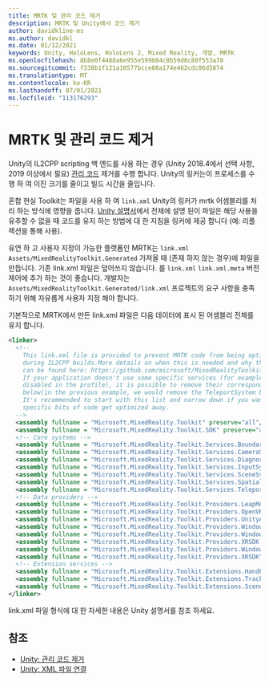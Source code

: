 ```yaml
---
title: MRTK 및 관리 코드 제거
description: MRTK 및 Unity에서 코드 제거
author: davidkline-ms
ms.author: davidkl
ms.date: 01/12/2021
keywords: Unity, HoloLens, HoloLens 2, Mixed Reality, 개발, MRTK
ms.openlocfilehash: 8b8e0f4488a6e955e599084c0b59d8c80f553a78
ms.sourcegitcommit: f338b1f121a10577bcce08a174e462cdc86d5874
ms.translationtype: MT
ms.contentlocale: ko-KR
ms.lasthandoff: 07/01/2021
ms.locfileid: "113176293"
---
```

# <a name="mrtk-and-managed-code-stripping"></a>MRTK 및 관리 코드 제거

Unity의 IL2CPP scripting 백 엔드를 사용 하는 경우 (Unity 2018.4에서 선택 사항, 2019 이상에서 필요) [관리 코드](https://docs.unity3d.com/Manual/ManagedCodeStripping.html) 제거를 수행 합니다.
Unity의 링커는이 프로세스를 수행 하 여 이진 크기를 줄이고 빌드 시간을 줄입니다.

혼합 현실 Toolkit는 파일을 사용 하 여 `link.xml` Unity의 링커가 mrtk 어셈블리를 처리 하는 방식에 영향을 줍니다. [Unity 설명서](https://docs.unity3d.com/Manual/ManagedCodeStripping.html#LinkXML)에서 전체에 설명 된이 파일은 해당 사용을 유추할 수 없을 때 코드를 유지 하는 방법에 대 한 지침을 링커에 제공 합니다 (예: 리플렉션을 통해 사용).

유연 하 고 사용자 지정이 가능한 플랫폼인 MRTK는 `link.xml` `Assets/MixedRealityToolkit.Generated` 가져올 때 (존재 하지 않는 경우)에 파일을 만듭니다. 기존 link.xml 파일은 덮어쓰지 않습니다. 를 `link.xml` `link.xml.meta` 버전 제어에 추가 하는 것이 좋습니다. 개발자는 `Assets/MixedRealityToolkit.Generated/link.xml` 프로젝트의 요구 사항을 충족 하기 위해 자유롭게 사용자 지정 해야 합니다.

기본적으로 MRTK에서 만든 link.xml 파일은 다음 데이터에 표시 된 어셈블리 전체를 유지 합니다.

``` xml
<linker> 
  <!-- 
    This link.xml file is provided to prevent MRTK code from being optimized away 
    during IL2CPP builds.More details on when this is needed and why this is needed 
    can be found here: https://github.com/microsoft/MixedRealityToolkit-Unity/issues/5273 
    If your application doesn't use some specific services (for example, if teleportation system is 
    disabled in the profile), it is possible to remove their corresponding lines down 
    below(in the previous example, we would remove the TeleportSystem below). 
    It's recommended to start with this list and narrow down if you want to ensure 
    specific bits of code get optimized away. 
  --> 
  <assembly fullname = "Microsoft.MixedReality.Toolkit" preserve="all"/> 
  <assembly fullname = "Microsoft.MixedReality.Toolkit.SDK" preserve="all"/> 
  <!-- Core systems --> 
  <assembly fullname = "Microsoft.MixedReality.Toolkit.Services.BoundarySystem" preserve="all"/> 
  <assembly fullname = "Microsoft.MixedReality.Toolkit.Services.CameraSystem" preserve="all"/> 
  <assembly fullname = "Microsoft.MixedReality.Toolkit.Services.DiagnosticsSystem" preserve="all"/> 
  <assembly fullname = "Microsoft.MixedReality.Toolkit.Services.InputSystem" preserve="all"/> 
  <assembly fullname = "Microsoft.MixedReality.Toolkit.Services.SceneSystem" preserve="all"/> 
  <assembly fullname = "Microsoft.MixedReality.Toolkit.Services.SpatialAwarenessSystem" preserve="all"/> 
  <assembly fullname = "Microsoft.MixedReality.Toolkit.Services.TeleportSystem" preserve="all"/> 
  <!-- Data providers --> 
  <assembly fullname = "Microsoft.MixedReality.Toolkit.Providers.LeapMotion" preserve="all"/> 
  <assembly fullname = "Microsoft.MixedReality.Toolkit.Providers.OpenVR" preserve="all"/> 
  <assembly fullname = "Microsoft.MixedReality.Toolkit.Providers.UnityAR" preserve="all"/> 
  <assembly fullname = "Microsoft.MixedReality.Toolkit.Providers.WindowsMixedReality.Shared" preserve="all"/> 
  <assembly fullname = "Microsoft.MixedReality.Toolkit.Providers.WindowsMixedReality" preserve="all"/> 
  <assembly fullname = "Microsoft.MixedReality.Toolkit.Providers.XRSDK.WindowsMixedReality" preserve="all"/> 
  <assembly fullname = "Microsoft.MixedReality.Toolkit.Providers.WindowsVoiceInput" preserve="all"/> 
  <assembly fullname = "Microsoft.MixedReality.Toolkit.Providers.XRSDK" preserve="all"/> 
  <!-- Extension services --> 
  <assembly fullname = "Microsoft.MixedReality.Toolkit.Extensions.HandPhysics" preserve="all"/> 
  <assembly fullname = "Microsoft.MixedReality.Toolkit.Extensions.Tracking" preserve="all"/> 
  <assembly fullname = "Microsoft.MixedReality.Toolkit.Extensions.SceneTransitionService" preserve="all"/> 
</linker>
```

link.xml 파일 형식에 대 한 자세한 내용은 Unity 설명서를 참조 하세요.

## <a name="see-also"></a>참조

- [Unity: 관리 코드 제거](https://docs.unity3d.com/Manual/ManagedCodeStripping.html)
- [Unity: XML 파일 연결](https://docs.unity3d.com/Manual/ManagedCodeStripping.html#LinkXML)

